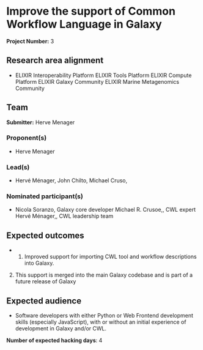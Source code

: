 # Improve the support of Common Workflow Language in Galaxy

**Project Number:** 3

## Research area alignment

- ELIXIR Interoperability Platform
 ELIXIR Tools Platform
 ELIXIR Compute Platform
 ELIXIR Galaxy Community
 ELIXIR Marine Metagenomics Community

## Team

**Submitter:** Herve Menager

### Proponent(s)

- Herve Menager

### Lead(s)

- Hervé Ménager, John Chilto, Michael Cruso,

### Nominated participant(s)

- Nicola Soranzo, Galaxy core developer
 Michael R. Crusoe,, CWL expert
 Hervé Ménager,, CWL leadership team

## Expected outcomes

- 1) Improved support for importing CWL tool and workflow descriptions into Galaxy.
 2) This support is merged into the main Galaxy codebase and is part of a future release of Galaxy

## Expected audience

- Software developers with either Python or Web Frontend development skills (especially JavaScript), with or without an initial experience of development in Galaxy and/or CWL.

**Number of expected hacking days**: 4

